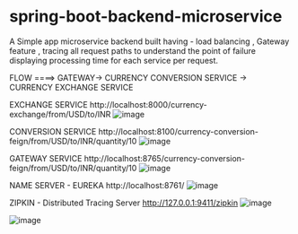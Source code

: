 # spring-boot-backend-microservice

A Simple app microservice backend built having - load balancing , Gateway feature , tracing all request paths to understand the point of failure displaying processing time for each service per request.

FLOW ====> GATEWAY-> CURRENCY CONVERSION SERVICE -> CURRENCY EXCHANGE SERVICE

EXCHANGE SERVICE
http://localhost:8000/currency-exchange/from/USD/to/INR
![image](https://user-images.githubusercontent.com/30522963/232289463-03313b34-3cb5-441c-89a5-fc9a9f193afe.png)

CONVERSION SERVICE
http://localhost:8100/currency-conversion-feign/from/USD/to/INR/quantity/10
![image](https://user-images.githubusercontent.com/30522963/232289467-1c0859da-44cc-4a7b-a183-c5e2dc3ac409.png)

GATEWAY SERVICE
http://localhost:8765/currency-conversion-feign/from/USD/to/INR/quantity/10
![image](https://user-images.githubusercontent.com/30522963/232289505-071a076c-daad-40b5-895c-e42701bf5d6d.png)

NAME SERVER - EUREKA
http://localhost:8761/
![image](https://user-images.githubusercontent.com/30522963/232289528-b270e452-a7f4-4795-9a47-fafade90c05d.png)

ZIPKIN -  Distributed Tracing Server
http://127.0.0.1:9411/zipkin
![image](https://user-images.githubusercontent.com/30522963/232289554-cacb71ba-39a4-4596-8aa7-25d0e6c72a6c.png)


![image](https://user-images.githubusercontent.com/30522963/232290163-a5c0ae0e-df49-43cb-b95b-95ddb298a336.png)
